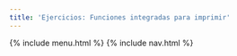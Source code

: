 ```yaml
---
title: 'Ejercicios: Funciones integradas para imprimir'
---
```


{% include menu.html %}
{% include nav.html %}
